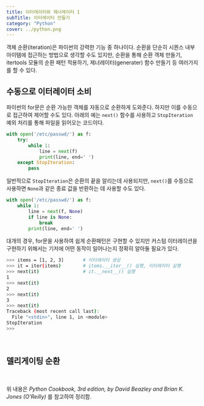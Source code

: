 ```yaml
---
title: 이터레이터와 제너레이터 1
subTitle: 이터레이터 만들기
category: "Python"
cover: ../python.png
---
```


객체 순환(iteration)은 파이썬의 강력한 기능 중 하나이다. 순환을 단순히 시퀀스 내부 아이템에 접근하는 방법으로 생각할 수도 있지만, 순환을 통해 순환 객체 만들기, itertools 모듈의 순환 패턴 적용하기, 제너레이터(generater) 함수 만들기 등 여러가지를 할 수 있다.

## 수동으로 이터레이터 소비
파이썬의 for문은 순환 가능한 객체를 자동으로 순환하게 도와준다. 하지만 이를 수동으로 접근하여 제어할 수도 있다.
아래의 예는 `next()` 함수를 사용하고 `StopIteration` 예외 처리를 통해 파일을 읽어오는 코드이다.
```python
with open('/etc/passwd/') as f:
    try:
        while 1:
            line = next(f)
            print(line, end=' ')
    except StopIteration:
        pass
```
일반적으로 `StopIteration`은 순환의 끝을 알리는데 사용되지만, `next()`를 수동으로 사용하면 `None`과 같은 종료 값을 반환하는 데 사용할 수도 있다.
```python
with open('/etc/passwd/') as f:
    while 1:
        line = next(f, None)
        if line is None:
            break
        print(line, end=' ')
```
대개의 경우, for문을 사용하여 쉽게 순환패턴은 구현할 수 있지만 커스텀 이터레이션을 구현하기 위해서는 기저에 어떤 동작이 일어나는지 정확히 알아둘 필요가 있다.
```bash
>>> items = [1, 2, 3]       # 이터레이터 생성
>>> it = iter(items)        # items.__iter__() 실행, 이터레이터 실행
>>> next(it)                # it.__next__() 실행
1
>>> next(it)
2
>>> next(it)
3
>>> next(it)
Traceback (most recent call last):
  File "<stdin>", line 1, in <module>
StopIteration
>>> 
```

<br>

## 델리게이팅 순환




<br>

위 내용은 *Python Cookbook, 3rd edition, by David Beazley and Brian K. Jones (O'Reilly)* 를 참고하여 정리함.